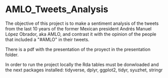# AMLO_Tweets_Analysis
 The objective of this project is to make a sentiment analysis of the tweets from the last 10 years of the former Mexican president Andrés Manuel López Obrador, aka AMLO, and contrast it with the opinion of the people that included a "#AMLO" in their tweets. 

There is a pdf with the presentation of the proyect in the presentation folder. 

 In order to run the project locally the Rda tables must be donwloaded and the next packages installed: tidyverse, dplyr, ggplot2, tidyr, syuzhet, stringr 
